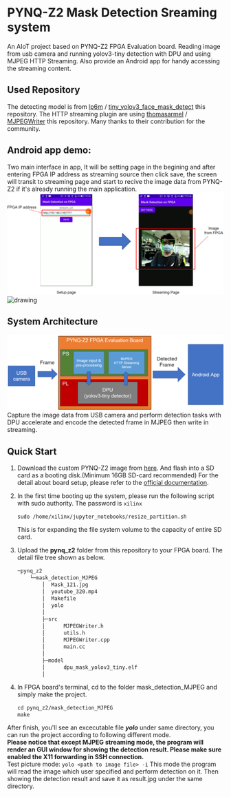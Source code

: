 # PYNQ-Z2 Mask Detection Sreaming system
An AIoT project based on PYNQ-Z2 FPGA Evaluation board. Reading image from usb camera and running yolov3-tiny detection with DPU and using MJPEG HTTP Streaming. Also provide an Android app for handy accessing the streaming content.

## Used Repository
The detecting model is from [lp6m](https://github.com/lp6m) / [tiny_yolov3_face_mask_detect](https://github.com/lp6m/tiny_yolov3_face_mask_detect) this repository. The HTTP streaming plugin are using [thomasarmel](https://github.com/thomasarmel) / [MJPEGWriter](https://github.com/thomasarmel/MJPEGWriter) this repository. Many thanks to their contribution for the community.

## Android app demo:
Two main interface in app, It will be setting page in the begining and after entering FPGA IP address as streaming source then click save, the screen will transit to streaming page and start to recive the image data from PYNQ-Z2 if it's already running the main application. 
<img src="app_pic.png"/>
<img src="https://i.imgur.com/wwH9eUG.gif" alt="drawing" width="300"/> 

## System Architecture
<img src="sys_arch.png" >
Capture the image data from USB camera and perform detection tasks with DPU accelerate and encode the detected frame in MJPEG then write in streaming.

## Quick Start
1. Download the custom PYNQ-Z2 image from [here](https://drive.google.com/file/d/1Vmt0k3idkBbZIQvs4ZhaU1z1AxDdqWB7/view?usp=sharing). And flash into a SD card as a booting disk.(Minimum 16GB SD-card recommended) For the detail about board setup, please refer to the [official documentation](https://pynq.readthedocs.io/en/latest/getting_started/pynq_z2_setup.html).  

2. In the first time booting up the system, please run the following script with sudo authority. The password is ```xilinx```
    ```
    sudo /home/xilinx/jupyter_notebooks/resize_partition.sh
    ``` 
    This is for expanding the file system volume to the capacity of entire SD card.  
3. Upload the **pynq_z2** folder from this repository to your FPGA board. The detail file tree shown as below.
    ``` 
    ─pynq_z2
        └─mask_detection_MJPEG
            │  Mask_121.jpg
            │  youtube_320.mp4
            │  Makefile
            │  yolo
            │
            ├─src
            │      MJPEGWriter.h
            │      utils.h
            │      MJPEGWriter.cpp
            │      main.cc
            │
            ├─model
            │      dpu_mask_yolov3_tiny.elf
            │
    ```
4. In FPGA board's terminal, cd to the folder mask_detection_MJPEG and simply make the project.
    ```
    cd pynq_z2/mask_detection_MJPEG
    make
    ```
After finish, you'll see an excecutable file ***yolo*** under same directory, you can run the project according to following different mode.  
**Please notice that except MJPEG streaming mode, the program will render an GUI window for showing the detection result. Please make sure enabled the X11 forwarding in SSH connection.**  
    Test picture mode:
    ```
    yolo <path to image file> -i
    ``` 
    This mode the program will read the image which user specified and perform detection on it. Then showing the detection result and save it as result.jpg under the same directory. 
<!--slide:https://drive.google.com/file/d/13tejWLNMesSYHnvtSpyGJQ7GeOpSTJsX/view?usp=sharing-->
<!--A thing of beauty I know will never fade away.-->
